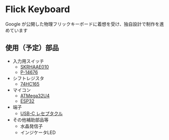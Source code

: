 # Flick Keyboard

Google が公開した物理フリックキーボードに着想を受け、独自設計で制作を進めています

## 使用（予定）部品

- 入力用スイッチ
  - [SKRHAAE010](https://tech.alpsalpine.com/prod/j/html/multicontrol/switch/skrh/skrhaae010.html)
  - [P-14676](https://akizukidenshi.com/catalog/g/gP-14676/)
- シフトレジスタ
  - [74HC165](https://akizukidenshi.com/catalog/g/gI-14679/)
- マイコン
  - [ATMega32U4](https://akizukidenshi.com/catalog/g/gI-09835/)
  - [ESP32](https://akizukidenshi.com/catalog/g/gM-15675/)
- 端子
  - [USB-C レセプタクル](https://akizukidenshi.com/catalog/g/gC-14356/)
- その他補助部品等
  - 水晶発信子
  - インジケータLED

